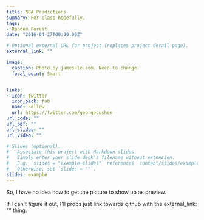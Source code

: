 ```yaml
---
title: NBA Predictions
summary: For class hopefully. 
tags:
- Random Forest
date: "2016-04-27T00:00:00Z"

# Optional external URL for project (replaces project detail page).
external_link: ""

image:
  caption: Photo by jameskle.com. Need to change!
  focal_point: Smart


links:
- icon: twitter
  icon_pack: fab
  name: Follow
  url: https://twitter.com/georgecushen
url_code: ""
url_pdf: ""
url_slides: ""
url_video: ""

# Slides (optional).
#   Associate this project with Markdown slides.
#   Simply enter your slide deck's filename without extension.
#   E.g. `slides = "example-slides"` references `content/slides/example-slides.md`.
#   Otherwise, set `slides = ""`.
slides: example
---
```


So, I have no idea how to get the picture to show up as preview.

If I can't figure it out, I'll probs just link towards github with the external_link: "" thing. 


